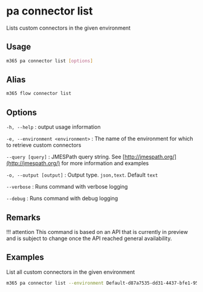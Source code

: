 # pa connector list

Lists custom connectors in the given environment

## Usage

```sh
m365 pa connector list [options]
```

## Alias

```sh
m365 flow connector list
```

## Options

`-h, --help`
: output usage information

`-e, --environment <environment>`
: The name of the environment for which to retrieve custom connectors

`--query [query]`
: JMESPath query string. See [http://jmespath.org/](http://jmespath.org/) for more information and examples

`-o, --output [output]`
: Output type. `json,text`. Default `text`

`--verbose`
: Runs command with verbose logging

`--debug`
: Runs command with debug logging

## Remarks

!!! attention
    This command is based on an API that is currently in preview and is subject to change once the API reached general availability.

## Examples

List all custom connectors in the given environment

```sh
m365 pa connector list --environment Default-d87a7535-dd31-4437-bfe1-95340acd55c5
```
